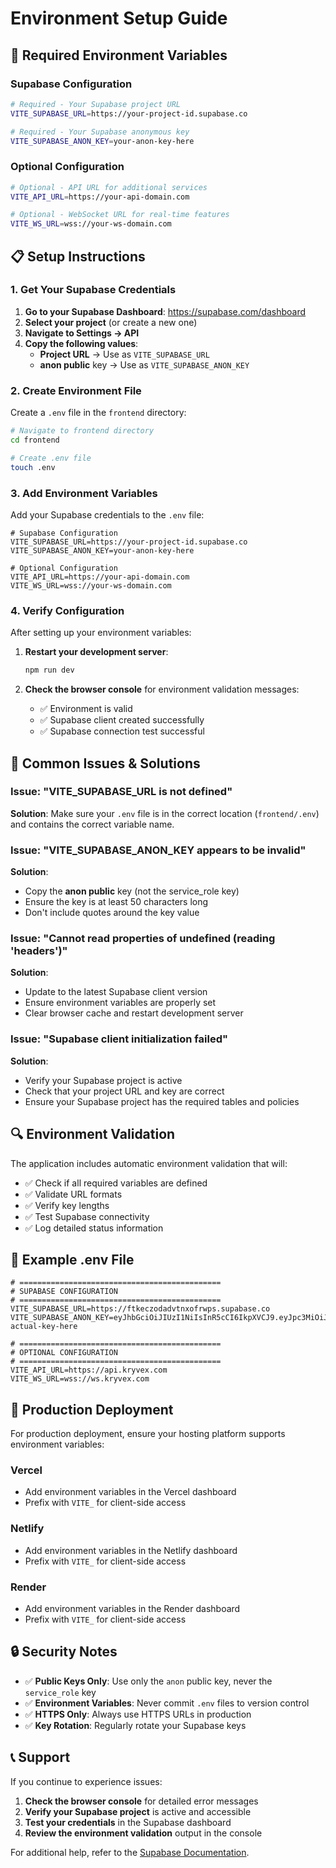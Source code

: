 # Environment Setup Guide

## 🔧 Required Environment Variables

### Supabase Configuration
```bash
# Required - Your Supabase project URL
VITE_SUPABASE_URL=https://your-project-id.supabase.co

# Required - Your Supabase anonymous key
VITE_SUPABASE_ANON_KEY=your-anon-key-here
```

### Optional Configuration
```bash
# Optional - API URL for additional services
VITE_API_URL=https://your-api-domain.com

# Optional - WebSocket URL for real-time features
VITE_WS_URL=wss://your-ws-domain.com
```

## 📋 Setup Instructions

### 1. Get Your Supabase Credentials

1. **Go to your Supabase Dashboard**: https://supabase.com/dashboard
2. **Select your project** (or create a new one)
3. **Navigate to Settings → API**
4. **Copy the following values**:
   - **Project URL** → Use as `VITE_SUPABASE_URL`
   - **anon public** key → Use as `VITE_SUPABASE_ANON_KEY`

### 2. Create Environment File

Create a `.env` file in the `frontend` directory:

```bash
# Navigate to frontend directory
cd frontend

# Create .env file
touch .env
```

### 3. Add Environment Variables

Add your Supabase credentials to the `.env` file:

```env
# Supabase Configuration
VITE_SUPABASE_URL=https://your-project-id.supabase.co
VITE_SUPABASE_ANON_KEY=your-anon-key-here

# Optional Configuration
VITE_API_URL=https://your-api-domain.com
VITE_WS_URL=wss://your-ws-domain.com
```

### 4. Verify Configuration

After setting up your environment variables:

1. **Restart your development server**:
   ```bash
   npm run dev
   ```

2. **Check the browser console** for environment validation messages:
   - ✅ Environment is valid
   - ✅ Supabase client created successfully
   - ✅ Supabase connection test successful

## 🚨 Common Issues & Solutions

### Issue: "VITE_SUPABASE_URL is not defined"
**Solution**: Make sure your `.env` file is in the correct location (`frontend/.env`) and contains the correct variable name.

### Issue: "VITE_SUPABASE_ANON_KEY appears to be invalid"
**Solution**: 
- Copy the **anon public** key (not the service_role key)
- Ensure the key is at least 50 characters long
- Don't include quotes around the key value

### Issue: "Cannot read properties of undefined (reading 'headers')"
**Solution**: 
- Update to the latest Supabase client version
- Ensure environment variables are properly set
- Clear browser cache and restart development server

### Issue: "Supabase client initialization failed"
**Solution**:
- Verify your Supabase project is active
- Check that your project URL and key are correct
- Ensure your Supabase project has the required tables and policies

## 🔍 Environment Validation

The application includes automatic environment validation that will:

- ✅ Check if all required variables are defined
- ✅ Validate URL formats
- ✅ Verify key lengths
- ✅ Test Supabase connectivity
- ✅ Log detailed status information

## 📝 Example .env File

```env
# =============================================
# SUPABASE CONFIGURATION
# =============================================
VITE_SUPABASE_URL=https://ftkeczodadvtnxofrwps.supabase.co
VITE_SUPABASE_ANON_KEY=eyJhbGciOiJIUzI1NiIsInR5cCI6IkpXVCJ9.eyJpc3MiOiJzdXBhYmFzZSIsInJlZiI6ImZ0a2Vjem9kYWR2dG54b2Zyd3BzIiwicm9sZSI6ImFub24iLCJpYXQiOjE3MzI5NzI4MDAsImV4cCI6MjA0ODU0ODgwMH0.your-actual-key-here

# =============================================
# OPTIONAL CONFIGURATION
# =============================================
VITE_API_URL=https://api.kryvex.com
VITE_WS_URL=wss://ws.kryvex.com
```

## 🚀 Production Deployment

For production deployment, ensure your hosting platform supports environment variables:

### Vercel
- Add environment variables in the Vercel dashboard
- Prefix with `VITE_` for client-side access

### Netlify
- Add environment variables in the Netlify dashboard
- Prefix with `VITE_` for client-side access

### Render
- Add environment variables in the Render dashboard
- Prefix with `VITE_` for client-side access

## 🔒 Security Notes

- ✅ **Public Keys Only**: Use only the `anon` public key, never the `service_role` key
- ✅ **Environment Variables**: Never commit `.env` files to version control
- ✅ **HTTPS Only**: Always use HTTPS URLs in production
- ✅ **Key Rotation**: Regularly rotate your Supabase keys

## 📞 Support

If you continue to experience issues:

1. **Check the browser console** for detailed error messages
2. **Verify your Supabase project** is active and accessible
3. **Test your credentials** in the Supabase dashboard
4. **Review the environment validation** output in the console

For additional help, refer to the [Supabase Documentation](https://supabase.com/docs).
